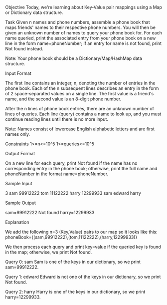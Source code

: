 Objective
Today, we're learning about Key-Value pair mappings using a Map or Dictionary data structure. 

Task
Given n names and phone numbers, assemble a phone book that maps friends' names to their respective phone numbers. 
You will then be given an unknown number of names to query your phone book for. For each name queried, print the associated 
entry from your phone book on a new line in the form name=phoneNumber; if an entry for name is not found, print Not found instead.

Note: Your phone book should be a Dictionary/Map/HashMap data structure.

Input Format

The first line contains an integer, n, denoting the number of entries in the phone book.
Each of the n subsequent lines describes an entry in the form of 2 space-separated values on a single line. The first value is a friend's name, 
and the second value is an 8-digit phone number.

After the n lines of phone book entries, there are an unknown number of lines of queries. Each line (query) contains a name to look up, and you must 
continue reading lines until there is no more input.

Note: Names consist of lowercase English alphabetic letters and are first names only.

Constraints
1<=n<=10^5
1<=queries<=10^5

Output Format

On a new line for each query, print Not found if the name has no corresponding entry in the phone book; otherwise, print the full name and phoneNumber in the 
format name=phoneNumber.

Sample Input

3
sam 99912222
tom 11122222
harry 12299933
sam
edward
harry

Sample Output

sam=99912222
Not found
harry=12299933

Explanation

We add the following n=3 (Key,Value) pairs to our map so it looks like this:
phoneBook={(sam,99912222),(tom,11122222),(harry,12299933)}

We then process each query and print key=value if the queried key is found in the map; otherwise, we print Not found.

Query 0: sam
Sam is one of the keys in our dictionary, so we print sam=99912222.

Query 1: edward
Edward is not one of the keys in our dictionary, so we print Not found.

Query 2: harry
Harry is one of the keys in our dictionary, so we print harry=12299933.
